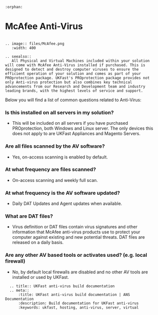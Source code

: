 ```eval_rst
:orphan:
```

# McAfee Anti-Virus

```eval_rst

.. image:: files/McAfee.png
   :width: 400

.. seealso::
   All Physical and Virtual Machines included within your solution will come with McAfee Anti-Virus installed if purchased. This is designed to detect and destroy computer viruses to ensure the efficient operation of your solution and comes as part of your PROprotection package. UKFast's PROprotection package provides not only Anti-virus protection but also combines key technical advancements from our Research and Development team and industry leading brands, with the highest levels of service and support.
```
Below you will find a list of common questions related to Anti-Virus:

### **Is this installed on all servers in my solution?**
- This will be included on all servers if you have purchased PROprotection, both Windows and Linux server. The only devices this does not apply to are UKFast Appliances and Magento Servers.

### **Are all files scanned by the AV software?**
- Yes, on-access scanning is enabled by default.

### **At what frequency are files scanned?**
- On-access scanning and weekly full scan.

### **At what frequency is the AV software updated?**
- Daily DAT Updates and Agent updates when available.

### **What are DAT files?**
- Virus definition or DAT files contain virus signatures and other information that McAfee anti-virus products use to protect your computer against existing and new potential threats. DAT files are released on a daily basis.

### **Are any other AV based tools or activates used? (e.g. local firewall)**
- No, by default local firewalls are disabled and no other AV tools are installed or used by UKFast.

```eval_rst
  .. title:: UKFast anti-virus build documentation
  .. meta::
      :title: UKFast anti-virus build documentation | ANS Documentation
      :description: Build documentation for UKFast anti-virus
      :keywords: ukfast, hosting, anti-virus, server, virtual
```
